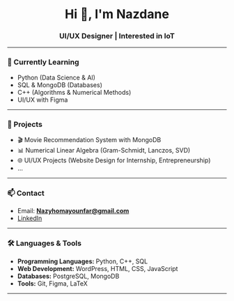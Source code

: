 <h1 align="center">Hi 👋, I'm Nazdane</h1>
<h3 align="center">UI/UX Designer | Interested in IoT</h3>

---

### 🌱 Currently Learning  
- Python (Data Science & AI)  
- SQL & MongoDB (Databases)  
- C++ (Algorithms & Numerical Methods)  
- UI/UX with Figma  

---

### 📌 Projects  
- 🎬 Movie Recommendation System with MongoDB  
- 📊 Numerical Linear Algebra (Gram-Schmidt, Lanczos, SVD)  
- 🌐 UI/UX Projects (Website Design for Internship, Entrepreneurship)
- ...

---

### 📫 Contact  
- Email: **Nazyhomayounfar@gmail.com**  
- [LinkedIn](https://www.linkedin.com/in/nazy-homayounfar)  

---

### 🛠️ Languages & Tools  
- **Programming Languages:** Python, C++, SQL  
- **Web Development:** WordPress, HTML, CSS, JavaScript  
- **Databases:** PostgreSQL, MongoDB  
- **Tools:** Git, Figma, LaTeX  

---
